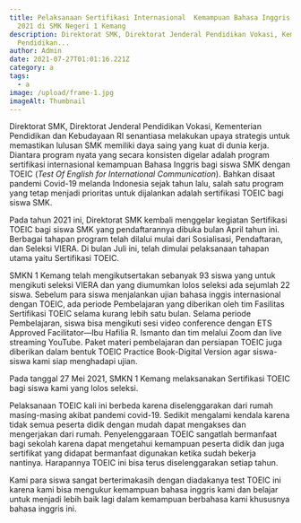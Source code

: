 ```yaml
---
title: Pelaksanaan Sertifikasi Internasional  Kemampuan Bahasa Inggris TOEIC
  2021 di SMK Negeri 1 Kemang
description: Direktorat SMK, Direktorat Jenderal Pendidikan Vokasi, Kementerian
  Pendidikan...
author: Admin
date: 2021-07-27T01:01:16.221Z
category: a
tags:
  - a
image: /upload/frame-1.jpg
imageAlt: Thumbnail
---
```

Direktorat SMK, Direktorat Jenderal Pendidikan Vokasi, Kementerian Pendidikan dan Kebudayaan RI senantiasa melakukan upaya strategis untuk memastikan lulusan SMK memiliki daya saing yang kuat di dunia kerja. Diantara program nyata yang secara konsisten digelar adalah program sertifikasi internasional kemampuan Bahasa Inggris bagi siswa SMK dengan TOEIC (*Test Of English for International Communication*). Bahkan disaat pandemi Covid-19 melanda Indonesia sejak tahun lalu, salah satu program yang tetap menjadi prioritas untuk dijalankan adalah sertifikasi TOEIC bagi siswa SMK.

Pada tahun 2021 ini, Direktorat SMK kembali menggelar kegiatan Sertifikasi TOEIC bagi siswa SMK yang pendaftarannya dibuka bulan April tahun ini. Berbagai tahapan program telah dilalui mulai dari Sosialisasi, Pendaftaran, dan Seleksi VIERA. Di bulan Juli ini, telah dimulai pelaksanaan tahapan utama yaitu Sertifikasi TOEIC.

SMKN 1 Kemang telah mengikutsertakan sebanyak 93 siswa yang untuk mengikuti seleksi VIERA dan yang diumumkan lolos seleksi ada sejumlah 22 siswa. Sebelum para siswa menjalankan ujian bahasa inggis internasional dengan TOEIC, ada periode Pembelajaran yang diberikan oleh tim Fasilitas Sertifikasi TOEIC selama kurang lebih satu bulan. Selama periode Pembelajaran, siswa bisa mengikuti sesi video conference dengan ETS Approved Facilitator—Ibu Hafilia R. Ismanto dan tim melalui Zoom dan live streaming YouTube. Paket materi pembelajaran dan persiapan TOEIC juga diberikan dalam bentuk TOEIC Practice Book-Digital Version agar siswa-siswa kami siap menghadapi ujian.

Pada tanggal 27 Mei 2021, SMKN 1 Kemang melaksanakan Sertifikasi TOEIC bagi siswa kami  yang lolos seleksi. 

Pelaksanaan TOEIC kali ini berbeda karena diselenggarakan dari rumah masing-masing akibat pandemi covid-19.  Sedikit mengalami kendala karena tidak semua peserta didik dengan mudah dapat mengakses dan mengerjakan dari rumah. Penyelenggaraan TOEIC sangatlah bermanfaat bagi sekolah karena dapat mengetahui kemampuan peserta didik dan juga sertifikat yang didapat bermanfaat digunakan ketika sudah bekerja nantinya. Harapannya TOEIC ini bisa terus diselenggarakan setiap tahun.

Kami para siswa sangat berterimakasih dengan diadakanya test TOEIC ini karena kami bisa mengukur kemampuan bahasa inggris kami dan belajar untuk menjadi lebih baik lagi dalam kemampuan berbahasa kami khususnya bahasa inggris ini.
